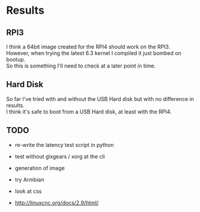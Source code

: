 # Results

## RPI3

I think a 64bit image created for the RPI4 should work on the RPI3.  
However, when trying the latest 6.3 kernel I compiled it just bombed on bootup.  
So this is something I'll need to check at a later point in time.  

## Hard Disk

So far I've tried with and without the USB Hard disk but with no difference in results.  
I think it's safe to boot from a USB Hard disk, at least with the RPI4.


## TODO

  * re-write the latency test script in python
  * test without glxgears / xorg at the cli 

  * generation of image
  * try Armbian
  * look at css
  * http://linuxcnc.org/docs/2.9/html/
